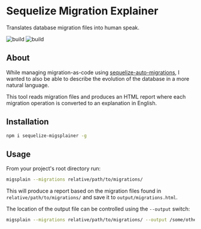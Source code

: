 # Sequelize Migration Explainer

Translates database migration files into human speak.

![build](https://github.com/noamt/sequelize-migsplainer/workflows/test-and-lint/badge.svg)
![build](https://img.shields.io/badge/npm-v0.0.2-blue)

## About
While managing migration-as-code using [sequelize-auto-migrations](https://www.npmjs.com/package/sequelize-auto-migrations), I wanted to also be able to describe the evolution of the database in a more natural language.

This tool reads migration files and produces an HTML report where each migration operation is converted to an explanation in English.

## Installation
```bash
npm i sequelize-migsplainer -g
```

## Usage

From your project's root directory run:
```bash
migsplain --migrations relative/path/to/migrations/
```

This will produce a report based on the migration files found in `relative/path/to/migrations/` and save it to `output/migrations.html`.

The location of the output file can be controlled using the `--output` switch:

```bash
migsplain --migrations relative/path/to/migrations/ --output /some/other/path.html
```
